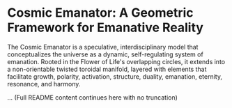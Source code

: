 # Cosmic Emanator: A Geometric Framework for Emanative Reality

The Cosmic Emanator is a speculative, interdisciplinary model that conceptualizes the universe as a dynamic, self-regulating system of emanation. Rooted in the Flower of Life's overlapping circles, it extends into a non-orientable twisted toroidal manifold, layered with elements that facilitate growth, polarity, activation, structure, duality, emanation, eternity, resonance, and harmony.

...
(Full README content continues here with no truncation)
